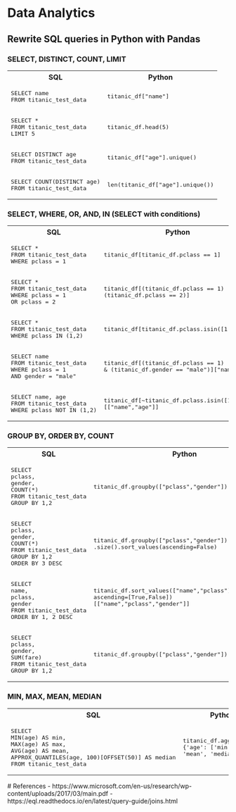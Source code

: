 # Data Analytics

## Rewrite SQL queries in Python with Pandas

### SELECT, DISTINCT, COUNT, LIMIT

<table>
<tr>
<th> SQL </th>
<th> Python </th>
</tr>


<tr>
<td>
<pre>
SELECT name
FROM titanic_test_data
</pre>
</td>

<td>
<pre>
titanic_df["name"]
</pre>
</td>
</tr>


<tr>
<td>
<pre>
SELECT *
FROM titanic_test_data
LIMIT 5
</pre>
</td>

<td>
<pre>
titanic_df.head(5)
</pre>
</td>
</tr>


<tr>
<td>
<pre>
SELECT DISTINCT age
FROM titanic_test_data
</pre>
</td>

<td>
<pre>
titanic_df["age"].unique()
</pre>
</td>
</tr>


<tr>
<td>
<pre>
SELECT COUNT(DISTINCT age)
FROM titanic_test_data
</pre>
</td>

<td>
<pre>
len(titanic_df["age"].unique())
</pre>
</td>
</tr>


</table>

### SELECT, WHERE, OR, AND, IN (SELECT with conditions)

<table>
<tr>
<th> SQL </th>
<th> Python </th>
</tr>


<tr>
<td>
<pre>
SELECT *
FROM titanic_test_data
WHERE pclass = 1
</pre>
</td>

<td>
<pre>
titanic_df[titanic_df.pclass == 1]
</pre>
</td>
</tr>


<tr>
<td>
<pre>
SELECT *
FROM titanic_test_data
WHERE pclass = 1
OR pclass = 2
</pre>
</td>

<td>
<pre>
titanic_df[(titanic_df.pclass == 1) | 
(titanic_df.pclass == 2)]
</pre>
</td>
</tr>


<tr>
<td>
<pre>
SELECT *
FROM titanic_test_data
WHERE pclass IN (1,2)
</pre>
</td>

<td>
<pre>
titanic_df[titanic_df.pclass.isin([1,2])]
</pre>
</td>
</tr>


<tr>
<td>
<pre>
SELECT name
FROM titanic_test_data
WHERE pclass = 1 
AND gender = "male"
</pre>
</td>

<td>
<pre>
titanic_df[(titanic_df.pclass == 1) 
& (titanic_df.gender == "male")]["name"] 
</pre>
</td>
</tr>


<tr>
<td>
<pre>
SELECT name, age
FROM titanic_test_data
WHERE pclass NOT IN (1,2)
</pre>
</td>

<td>
<pre>
titanic_df[~titanic_df.pclass.isin([1,2])] 
[["name","age"]]
</pre>
</td>
</tr>


</table>

### GROUP BY, ORDER BY, COUNT

<table>
<tr>
<th> SQL </th>
<th> Python </th>
</tr>


<tr>
<td>
<pre>
SELECT
pclass,
gender,
COUNT(*)
FROM titanic_test_data
GROUP BY 1,2
</pre>
</td>

<td>
<pre>
titanic_df.groupby(["pclass","gender"]).size()
</pre>
</td>
</tr>


<tr>
<td>
<pre>
SELECT
pclass,
gender,
COUNT(*)
FROM titanic_test_data
GROUP BY 1,2
ORDER BY 3 DESC
</pre>
</td>

<td>
<pre>
titanic_df.groupby(["pclass","gender"])
.size().sort_values(ascending=False) 
</pre>
</td>
</tr>


<tr>
<td>
<pre>
SELECT
name,
pclass,
gender
FROM titanic_test_data
ORDER BY 1, 2 DESC
</pre>
</td>

<td>
<pre>
titanic_df.sort_values(["name","pclass"],
ascending=[True,False])
[["name","pclass","gender"]] 

</pre>
</td>
</tr>


<tr>
<td>
<pre>
SELECT
pclass,
gender,
SUM(fare)
FROM titanic_test_data
GROUP BY 1,2
</pre>
</td>

<td>
<pre>
titanic_df.groupby(["pclass","gender"]).sum()["fare"]
</pre>
</td>
</tr>


</table>

### MIN, MAX, MEAN, MEDIAN

<table>
<tr>
<th> SQL </th>
<th> Python </th>
</tr>


<tr>
<td>
<pre>
SELECT
MIN(age) AS min,
MAX(age) AS max,
AVG(age) AS mean,
APPROX_QUANTILES(age, 100)[OFFSET(50)] AS median
FROM titanic_test_data
</pre>
</td>

<td>
<pre>
titanic_df.agg(
{'age': ['min', 'max', 
'mean', 'median']})
</pre>
</td>
</tr>

</table>
# References
- https://www.microsoft.com/en-us/research/wp-content/uploads/2017/03/main.pdf
- https://eql.readthedocs.io/en/latest/query-guide/joins.html
